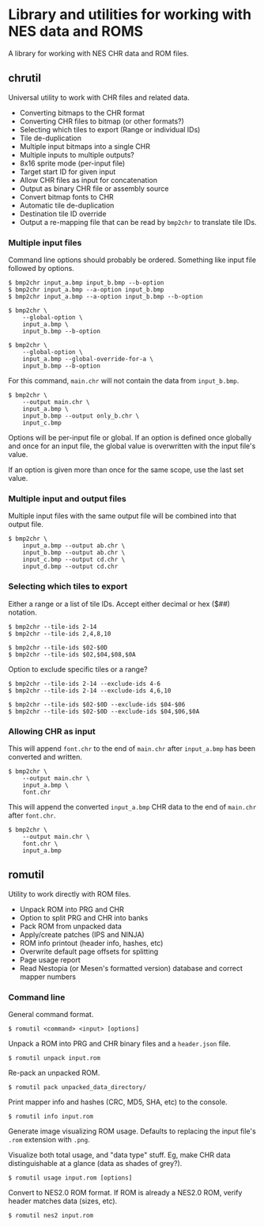 # Library and utilities for working with NES data and ROMS

A library for working with NES CHR data and ROM files.

## chrutil

Universal utility to work with CHR files and related data.

- Converting bitmaps to the CHR format
- Converting CHR files to bitmap (or other formats?)
- Selecting which tiles to export (Range or individual IDs)
- Tile de-duplication
- Multiple input bitmaps into a single CHR
- Multiple inputs to multiple outputs?
- 8x16 sprite mode (per-input file)
- Target start ID for given input
- Allow CHR files as input for concatenation
- Output as binary CHR file or assembly source
- Convert bitmap fonts to CHR
- Automatic tile de-duplication
- Destination tile ID override
- Output a re-mapping file that can be read by `bmp2chr` to translate tile IDs.

### Multiple input files

Command line options should probably be ordered.  Something like input file
followed by options.

    $ bmp2chr input_a.bmp input_b.bmp --b-option
    $ bmp2chr input_a.bmp --a-option input_b.bmp
    $ bmp2chr input_a.bmp --a-option input_b.bmp --b-option

    $ bmp2chr \
        --global-option \
        input_a.bmp \
        input_b.bmp --b-option

    $ bmp2chr \
        --global-option \
        input_a.bmp --global-override-for-a \
        input_b.bmp --b-option

For this command, `main.chr` will not contain the data from `input_b.bmp`.

    $ bmp2chr \
        --output main.chr \
        input_a.bmp \
        input_b.bmp --output only_b.chr \
        input_c.bmp

Options will be per-input file or global.  If an option is defined once
globally and once for an input file, the global value is overwritten with the
input file's value.

If an option is given more than once for the same scope, use the last set
value.

### Multiple input and output files

Multiple input files with the same output file will be combined into that
output file.

    $ bmp2chr \
        input_a.bmp --output ab.chr \
        input_b.bmp --output ab.chr \
        input_c.bmp --output cd.chr \
        input_d.bmp --output cd.chr

### Selecting which tiles to export

Either a range or a list of tile IDs.  Accept either decimal or hex ($##)
notation.

    $ bmp2chr --tile-ids 2-14
    $ bmp2chr --tile-ids 2,4,8,10

    $ bmp2chr --tile-ids $02-$0D
    $ bmp2chr --tile-ids $02,$04,$08,$0A

Option to exclude specific tiles or a range?

    $ bmp2chr --tile-ids 2-14 --exclude-ids 4-6
    $ bmp2chr --tile-ids 2-14 --exclude-ids 4,6,10

    $ bmp2chr --tile-ids $02-$0D --exclude-ids $04-$06
    $ bmp2chr --tile-ids $02-$0D --exclude-ids $04,$06,$0A

### Allowing CHR as input

This will append `font.chr` to the end of `main.chr` after `input_a.bmp` has
been converted and written.

    $ bmp2chr \
        --output main.chr \
        input_a.bmp \
        font.chr

This will append the converted `input_a.bmp` CHR data to the end of `main.chr`
after `font.chr`.

    $ bmp2chr \
        --output main.chr \
        font.chr \
        input_a.bmp

## romutil

Utility to work directly with ROM files.

- Unpack ROM into PRG and CHR
- Option to split PRG and CHR into banks
- Pack ROM from unpacked data
- Apply/create patches (IPS and NINJA)
- ROM info printout (header info, hashes, etc)
- Overwrite default page offsets for splitting
- Page usage report
- Read Nestopia (or Mesen's formatted version) database and correct mapper numbers

### Command line

General command format.

    $ romutil <command> <input> [options]

Unpack a ROM into PRG and CHR binary files and a `header.json` file.

    $ romutil unpack input.rom

Re-pack an unpacked ROM.

    $ romutil pack unpacked_data_directory/

Print mapper info and hashes (CRC, MD5, SHA, etc) to the console.

    $ romutil info input.rom

Generate image visualizing ROM usage.  Defaults to replacing the input file's
`.rom` extension with `.png`.

Visualize both total usage, and "data type" stuff.  Eg, make CHR data
distinguishable at a glance (data as shades of grey?).

    $ romutil usage input.rom [options]

Convert to NES2.0 ROM format.  If ROM is already a NES2.0 ROM, verify header
matches data (sizes, etc).

    $ romutil nes2 input.rom
